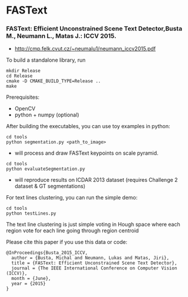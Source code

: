 # FASText

### FASText: Efficient Unconstrained Scene Text Detector,Busta M., Neumann L., Matas J.:  ICCV 2015.  
  - http://cmp.felk.cvut.cz/~neumalu1/neumann_iccv2015.pdf

To build a standalone library, run
```
mkdir Release
cd Release
cmake -D CMAKE_BUILD_TYPE=Release ..
make 
```
Prerequisites:
  - OpenCV 
  - python + numpy (optional)

After building the executables, you can use toy examples in python:
```
cd tools
python segmentation.py <path_to_image>
```  
  - will process and draw FASText keypoints on scale pyramid. 

```
cd tools
python evaluateSegmentation.py
```  
  - will reproduce results on ICDAR 2013 dataset (requires Challenge 2 dataset & GT segmentations) 

For text lines clustering, you can run the simple demo: 
```
cd tools
python testLines.py
```
The text line clustering is just simple voting in Hough space where each region vote for each line going through region centroid

Please cite this paper if you use this data or code:
```
@InProceedings{Busta_2015_ICCV,
  author = {Busta, Michal and Neumann, Lukas and Matas, Jiri},
  title = {FASText: Efficient Unconstrained Scene Text Detector},
  journal = {The IEEE International Conference on Computer Vision (ICCV)},
  month = {June},
  year = {2015}
}
```
